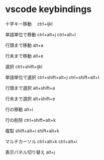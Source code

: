 # vscode keybindings


十字キー移動　
ctrl+ijkl

単語単位で移動
ctrl+alt+j
ctrl+alt+l

行頭まで移動
alt+a

行末まで移動
alt+e

選択
ctrl+shift+ijkl

単語単位で選択
ctrl+shift+alt+j
ctrl+shift+alt+l

行頭まで選択
alt+shift+a

行末まで選択
alt+shift+e

行の移動
alt+i

行の削除
ctrl+shift+alt+k

複製
shift+alt+i
shift+alt+k

マルチカーソル
ctrl+alt+k
ctrl+alt+i

表示パネル切り替え
alt+j
